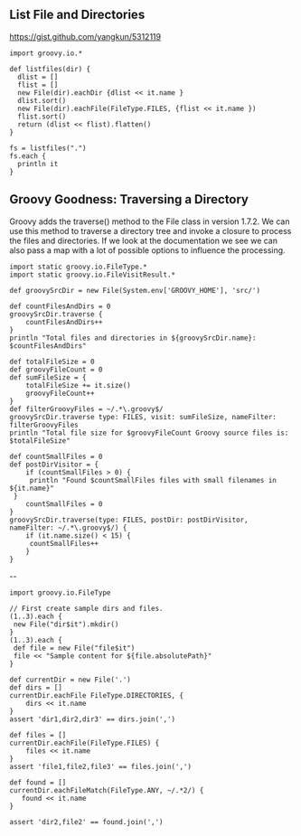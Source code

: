 ## List File and Directories

https://gist.github.com/yangkun/5312119


    import groovy.io.*

    def listfiles(dir) {
      dlist = []
      flist = []
      new File(dir).eachDir {dlist << it.name }
      dlist.sort()
      new File(dir).eachFile(FileType.FILES, {flist << it.name })
      flist.sort()
      return (dlist << flist).flatten()
    }

    fs = listfiles(".")
    fs.each {
      println it
    }
    
## Groovy Goodness: Traversing a Directory

Groovy adds the traverse() method to the File class in version 1.7.2. We can use this method to traverse a directory tree and invoke a closure to process the files and directories. If we look at the documentation we see we can also pass a map with a lot of possible options to influence the processing.    

    import static groovy.io.FileType.*
    import static groovy.io.FileVisitResult.*
     
    def groovySrcDir = new File(System.env['GROOVY_HOME'], 'src/')
     
    def countFilesAndDirs = 0
    groovySrcDir.traverse {
        countFilesAndDirs++
    }
    println "Total files and directories in ${groovySrcDir.name}: $countFilesAndDirs"
     
    def totalFileSize = 0
    def groovyFileCount = 0
    def sumFileSize = {
        totalFileSize += it.size()
        groovyFileCount++
    }
    def filterGroovyFiles = ~/.*\.groovy$/
    groovySrcDir.traverse type: FILES, visit: sumFileSize, nameFilter: filterGroovyFiles
    println "Total file size for $groovyFileCount Groovy source files is: $totalFileSize"
     
    def countSmallFiles = 0
    def postDirVisitor = {
        if (countSmallFiles > 0) {
         println "Found $countSmallFiles files with small filenames in ${it.name}"
     }
        countSmallFiles = 0
    }
    groovySrcDir.traverse(type: FILES, postDir: postDirVisitor, nameFilter: ~/.*\.groovy$/) {
        if (it.name.size() < 15) {
         countSmallFiles++
        }
    }

--
    
    import groovy.io.FileType
     
    // First create sample dirs and files.
    (1..3).each {
     new File("dir$it").mkdir()
    }
    (1..3).each {
     def file = new File("file$it")
     file << "Sample content for ${file.absolutePath}"
    }
     
    def currentDir = new File('.')
    def dirs = []
    currentDir.eachFile FileType.DIRECTORIES, {
        dirs << it.name
    }
    assert 'dir1,dir2,dir3' == dirs.join(',')
     
    def files = []
    currentDir.eachFile(FileType.FILES) {
        files << it.name
    }
    assert 'file1,file2,file3' == files.join(',')
     
    def found = []
    currentDir.eachFileMatch(FileType.ANY, ~/.*2/) {
       found << it.name
    }
     
    assert 'dir2,file2' == found.join(',')    